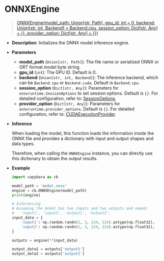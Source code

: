 # ONNXEngine

> [ONNXEngine(model_path: Union[str, Path], gpu_id: int = 0, backend: Union[str, int, Backend] = Backend.cpu, session_option: Dict[str, Any] = {}, provider_option: Dict[str, Any] = {})](https://github.com/DocsaidLab/Capybara/blob/975d62fba4f76db59e715c220f7a2af5ad8d050e/capybara/onnxengine/engine.py#L18)

- **Description**: Initializes the ONNX model inference engine.

- **Parameters**

  - **model_path** (`Union[str, Path]`): The file name or serialized ONNX or ORT format model byte string.
  - **gpu_id** (`int`): The GPU ID. Default is 0.
  - **backend** (`Union[str, int, Backend]`): The inference backend, which can be `Backend.cpu` or `Backend.cuda`. Default is `Backend.cpu`.
  - **session_option** (`Dict[str, Any]`): Parameters for `onnxruntime.SessionOptions` to set session options. Default is `{}`. For detailed configuration, refer to: [SessionOptions](https://onnxruntime.ai/docs/api/python/api_summary.html#onnxruntime.SessionOptions).
  - **provider_option** (`Dict[str, Any]`): Parameters for `onnxruntime.provider_options`. Default is `{}`. For detailed configuration, refer to: [CUDAExecutionProvider](https://onnxruntime.ai/docs/execution-providers/CUDA-ExecutionProvider.html#configuration-options).

- **Inference**

  When loading the model, this function loads the information inside the ONNX file and provides a dictionary with input and output shapes and data types.

  Therefore, when calling the `ONNXEngine` instance, you can directly use this dictionary to obtain the output results.

- **Example**

  ```python
  import capybara as cb

  model_path = 'model.onnx'
  engine = cb.ONNXEngine(model_path)
  print(engine)

  # Inferencing
  # Assuming the model has two inputs and two outputs and named:
  #   'input1', 'input2', 'output1', 'output2'.
  input_data = {
      'input1': np.random.randn(1, 3, 224, 224).astype(np.float32),
      'input2': np.random.randn(1, 3, 224, 224).astype(np.float32),
  }

  outputs = engine(**input_data)

  output_data1 = outputs['output1']
  output_data2 = outputs['output2']
  ```
